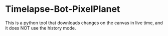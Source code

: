 # Timelapse-Bot-PixelPlanet
This is a python tool that downloads changes on the canvas in live time, and it does NOT use the history mode.
